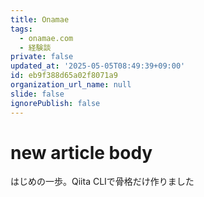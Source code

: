 ```yaml
---
title: Onamae
tags:
  - onamae.com
  - 経験談
private: false
updated_at: '2025-05-05T08:49:39+09:00'
id: eb9f388d65a02f8071a9
organization_url_name: null
slide: false
ignorePublish: false
---
```

# new article body

はじめの一歩。Qiita CLIで骨格だけ作りました
